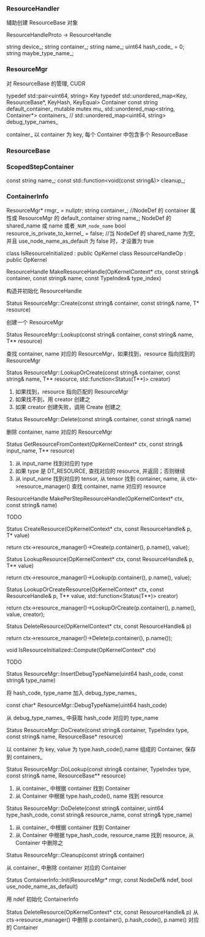 


### ResourceHandler

辅助创建 ResourceBase 对象

ResourceHandleProto -> ResourceHandle

  string device_;
  string container_;
  string name_;
  uint64 hash_code_ = 0;
  string maybe_type_name_;

### ResourceMgr

对 ResourceBase 的管理, CUDR

  typedef std::pair<uint64, string> Key
  typedef std::unordered_map<Key, ResourceBase*, KeyHash, KeyEqual> Container
  const string default_container_
  mutable mutex mu_
  std::unordered_map<string, Container*> containers_ //
  std::unordered_map<uint64, string> debug_type_names_

container_ 以 container 为 key, 每个 Container 中包含多个 ResourceBase

### ResourceBase

### ScopedStepContainer

  const string name_;
  const std::function<void(const string&)> cleanup_;

### ContainerInfo

  ResourceMgr* rmgr_ = nullptr;
  string container_; //NodeDef 的 container 属性或 ResourceMgr 的 default_container
  string name_; NodeDef 的 shared_name 或 name 或者`_NUM_node_name`
  bool resource_is_private_to_kernel_ = false; //当 NodeDef 的 shared_name 为空, 并且 use_node_name_as_default 为 false 时，才设置为 true

class IsResourceInitialized : public OpKernel
class ResourceHandleOp : public OpKernel

ResourceHandle MakeResourceHandle(OpKernelContext* ctx, const string& container, const string& name, const TypeIndex& type_index)

  构造并初始化 ResourceHandle

Status ResourceMgr::Create(const string& container, const string& name, T* resource)

创建一个 ResourceMgr

Status ResourceMgr::Lookup(const string& container, const string& name, T** resource)

查找 container, name 对应的 ResourceMgr，如果找到，resource 指向找到的
ResourceMgr

Status ResourceMgr::LookupOrCreate(const string& container, const string& name, T** resource, std::function<Status(T**)> creator)

1. 如果找到，resource 指向匹配的 ResourceMgr
2. 如果找不到，用 creator 创建之
3. 如果 creator 创建失败，调用 Create 创建之

Status ResourceMgr::Delete(const string& container, const string& name)

删除 container, name 对应的 ResourceMgr

Status GetResourceFromContext(OpKernelContext* ctx, const string& input_name, T** resource)

1. 从 input_name 找到对应的 type
2. 如果 type 是 DT_RESOURCE,  查找对应的 resource, 并返回；否则继续
3. 从 input_name 找到对应的 tensor, 从 tensor 找到 container, name, 从 ctx->resource_manager() 查找  container, name 对应的 resource

ResourceHandle MakePerStepResourceHandle(OpKernelContext* ctx, const string& name)

TODO

Status CreateResource(OpKernelContext* ctx, const ResourceHandle& p, T* value)

  return ctx->resource_manager()->Create(p.container(), p.name(), value);

Status LookupResource(OpKernelContext* ctx, const ResourceHandle& p, T** value)

  return ctx->resource_manager()->Lookup(p.container(), p.name(), value);

Status LookupOrCreateResource(OpKernelContext* ctx, const ResourceHandle& p, T** value, std::function<Status(T**)> creator)

  return ctx->resource_manager()->LookupOrCreate(p.container(), p.name(), value, creator);

Status DeleteResource(OpKernelContext* ctx, const ResourceHandle& p)

  return ctx->resource_manager()->Delete<T>(p.container(), p.name());

void IsResourceInitialized<T>::Compute(OpKernelContext* ctx)

TODO

Status ResourceMgr::InsertDebugTypeName(uint64 hash_code, const string& type_name)

   将 hash_code, type_name 加入 debug_type_names_

const char* ResourceMgr::DebugTypeName(uint64 hash_code)

   从 debug_type_names_ 中获取 hash_code 对应的 type_name

Status ResourceMgr::DoCreate(const string& container, TypeIndex type, const string& name, ResourceBase* resource)

   以 container 为 key, value 为 type.hash_code(),name 组成的 Container, 保存到 containers_

Status ResourceMgr::DoLookup(const string& container, TypeIndex type, const string& name, ResourceBase** resource)

   1. 从 container_  中根据 container  找到 Container
   2. 从 Container 中根据 type.hash_code(), name 找到 resource

Status ResourceMgr::DoDelete(const string& container, uint64 type_hash_code, const string& resource_name, const string& type_name)

   1. 从 container_  中根据 container  找到 Container
   2. 从 Container 中根据 type_hash_code, resource_name 找到 resource, 从 Container 中删除之

Status ResourceMgr::Cleanup(const string& container)

   从 container_ 中删除 container 对应的 Container

Status ContainerInfo::Init(ResourceMgr* rmgr, const NodeDef& ndef, bool use_node_name_as_default)

   用 ndef 初始化 ContainerInfo

Status DeleteResource(OpKernelContext* ctx, const ResourceHandle& p)
   从 cts->resource_manager() 中删除  p.container(), p.hash_code(), p.name()
   对应的 Container
